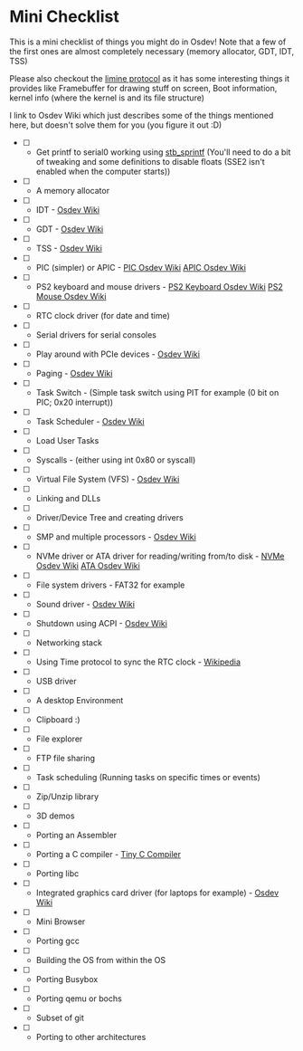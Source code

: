 # Mini Checklist
This is a mini checklist of things you might do in Osdev! Note that a few of the first ones are almost completely necessary (memory allocator, GDT, IDT, TSS)

Please also checkout the [limine protocol](https://github.com/limine-bootloader/limine/blob/v7.x/PROTOCOL.md) as it has some interesting things it provides like Framebuffer for drawing stuff on screen, Boot information, kernel info (where the kernel is and its file structure)

I link to Osdev Wiki which just describes some of the things mentioned here, but doesn't solve them for you (you figure it out :D)
- [ ] - Get printf to serial0 working using [stb_sprintf](https://github.com/nothings/stb/blob/master/stb_sprintf.h) (You'll need to do a bit of tweaking and some definitions to disable floats (SSE2 isn't enabled when the computer starts))
- [ ] - A memory allocator
- [ ] - IDT - [Osdev Wiki](https://wiki.osdev.org/Interrupt_Descriptor_Table)
- [ ] - GDT - [Osdev Wiki](https://wiki.osdev.org/Global_Descriptor_Table)
- [ ] - TSS - [Osdev Wiki](https://wiki.osdev.org/Task_State_Segment)
- [ ] - PIC (simpler) or APIC - [PIC Osdev Wiki](https://wiki.osdev.org/8259_PIC) [APIC Osdev Wiki](https://wiki.osdev.org/APIC)
- [ ] - PS2 keyboard and mouse drivers - [PS2 Keyboard Osdev Wiki](https://wiki.osdev.org/PS/2_Keyboard) [PS2 Mouse Osdev Wiki](https://wiki.osdev.org/PS/2_Mouse)
- [ ] - RTC clock driver (for date and time)
- [ ] - Serial drivers for serial consoles
- [ ] - Play around with PCIe devices - [Osdev Wiki](https://wiki.osdev.org/PCI)
- [ ] - Paging - [Osdev Wiki](https://wiki.osdev.org/Paging)
- [ ] - Task Switch - (Simple task switch using PIT for example (0 bit on PIC; 0x20 interrupt))
- [ ] - Task Scheduler - [Osdev Wiki](https://wiki.osdev.org/Processes_and_Threads)
- [ ] - Load User Tasks
- [ ] - Syscalls - (either using int 0x80 or syscall)
- [ ] - Virtual File System (VFS) - [Osdev Wiki](https://wiki.osdev.org/VFS)
- [ ] - Linking and DLLs
- [ ] - Driver/Device Tree and creating drivers
- [ ] - SMP and multiple processors - [Osdev Wiki](https://wiki.osdev.org/Symmetric_Multiprocessing)
- [ ] - NVMe driver or ATA driver for reading/writing from/to disk - [NVMe Osdev Wiki](https://wiki.osdev.org/NVMe) [ATA Osdev Wiki](https://wiki.osdev.org/ATA_PIO_Mode)
- [ ] - File system drivers - FAT32 for example
- [ ] - Sound driver - [Osdev Wiki](https://wiki.osdev.org/Sound)
- [ ] - Shutdown using ACPI - [Osdev Wiki](https://wiki.osdev.org/Shutdown)
- [ ] - Networking stack
- [ ] - Using Time protocol to sync the RTC clock - [Wikipedia](https://en.wikipedia.org/wiki/Time_Protocol)
- [ ] - USB driver
- [ ] - A desktop Environment
- [ ] - Clipboard :)
- [ ] - File explorer
- [ ] - FTP file sharing
- [ ] - Task scheduling (Running tasks on specific times or events) 
- [ ] - Zip/Unzip library 
- [ ] - 3D demos
- [ ] - Porting an Assembler
- [ ] - Porting a C compiler - [Tiny C Compiler](https://repo.or.cz/w/tinycc.git) 
- [ ] - Porting libc
- [ ] - Integrated graphics card driver (for laptops for example) - [Osdev Wiki](https://wiki.osdev.org/Accelerated_Graphic_Cards)
- [ ] - Mini Browser
- [ ] - Porting gcc 
- [ ] - Building the OS from within the OS
- [ ] - Porting Busybox
- [ ] - Porting qemu or bochs
- [ ] - Subset of git
- [ ] - Porting to other architectures
